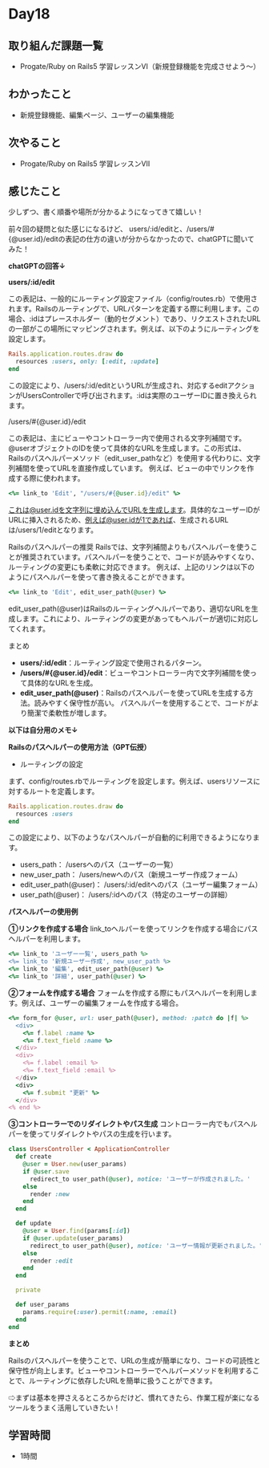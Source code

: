 # Day18
## 取り組んだ課題一覧
- Progate/Ruby on Rails5 学習レッスンⅥ（新規登録機能を完成させよう〜）
## わかったこと
- 新規登録機能、編集ページ、ユーザーの編集機能
## 次やること
- Progate/Ruby on Rails5 学習レッスンⅦ
## 感じたこと

少しずつ、書く順番や場所が分かるようになってきて嬉しい！
 
前々回の疑問と似た感じになるけど、
users/:id/editと、/users/#{@user.id}/editの表記の仕方の違いが分からなかったので、chatGPTに聞いてみた！


**chatGPTの回答↓**

**users/:id/edit**

この表記は、一般的にルーティング設定ファイル（config/routes.rb）で使用されます。Railsのルーティングで、URLパターンを定義する際に利用します。この場合、:idはプレースホルダー（動的セグメント）であり、リクエストされたURLの一部がこの場所にマッピングされます。例えば、以下のようにルーティングを設定します。

``` ruby
Rails.application.routes.draw do
  resources :users, only: [:edit, :update]
end
```

この設定により、/users/:id/editというURLが生成され、対応するeditアクションがUsersControllerで呼び出されます。:idは実際のユーザーIDに置き換えられます。

/users/#{@user.id}/edit

この表記は、主にビューやコントローラー内で使用される文字列補間です。@userオブジェクトのIDを使って具体的なURLを生成します。この形式は、Railsのパスヘルパーメソッド（edit_user_pathなど）を使用する代わりに、文字列補間を使ってURLを直接作成しています。
例えば、ビューの中でリンクを作成する際に使われます。

``` ruby
<%= link_to 'Edit', "/users/#{@user.id}/edit" %>
```

これは@user.idを文字列に埋め込んでURLを生成します。具体的なユーザーIDがURLに挿入されるため、例えば@user.idが1であれば、生成されるURLは/users/1/editとなります。

Railsのパスヘルパーの推奨
Railsでは、文字列補間よりもパスヘルパーを使うことが推奨されています。パスヘルパーを使うことで、コードが読みやすくなり、ルーティングの変更にも柔軟に対応できます。
例えば、上記のリンクは以下のようにパスヘルパーを使って書き換えることができます。

``` ruby
<%= link_to 'Edit', edit_user_path(@user) %>
```

edit_user_path(@user)はRailsのルーティングヘルパーであり、適切なURLを生成します。これにより、ルーティングの変更があってもヘルパーが適切に対応してくれます。

まとめ
* **users/:id/edit**：ルーティング設定で使用されるパターン。
* **/users/#{@user.id}/edit**：ビューやコントローラー内で文字列補間を使って具体的なURLを生成。
* **edit_user_path(@user)**：Railsのパスヘルパーを使ってURLを生成する方法。読みやすく保守性が高い。
パスヘルパーを使用することで、コードがより簡潔で柔軟性が増します。


**以下は自分用のメモ↓**

**Railsのパスヘルパーの使用方法（GPT伝授）**
- ルーティングの設定
 
まず、config/routes.rbでルーティングを設定します。例えば、usersリソースに対するルートを定義します。

``` ruby
Rails.application.routes.draw do
  resources :users
end
```

この設定により、以下のようなパスヘルパーが自動的に利用できるようになります。

* users_path： /usersへのパス（ユーザーの一覧）
* new_user_path： /users/newへのパス（新規ユーザー作成フォーム）
* edit_user_path(@user)： /users/:id/editへのパス（ユーザー編集フォーム）
* user_path(@user)： /users/:idへのパス（特定のユーザーの詳細）

**パスヘルパーの使用例**

**①リンクを作成する場合**
link_toヘルパーを使ってリンクを作成する場合にパスヘルパーを利用します。

``` ruby
<%= link_to 'ユーザー一覧', users_path %>
<%= link_to '新規ユーザー作成', new_user_path %>
<%= link_to '編集', edit_user_path(@user) %>
<%= link_to '詳細', user_path(@user) %>
```
**②フォームを作成する場合**
フォームを作成する際にもパスヘルパーを利用します。例えば、ユーザーの編集フォームを作成する場合。

``` ruby
<%= form_for @user, url: user_path(@user), method: :patch do |f| %>
  <div>
    <%= f.label :name %>
    <%= f.text_field :name %>
  </div>
  <div>
    <%= f.label :email %>
    <%= f.text_field :email %>
  </div>
  <div>
    <%= f.submit "更新" %>
  </div>
<% end %>
```

**③コントローラーでのリダイレクトやパス生成**
コントローラー内でもパスヘルパーを使ってリダイレクトやパスの生成を行います。

``` ruby
class UsersController < ApplicationController
  def create
    @user = User.new(user_params)
    if @user.save
      redirect_to user_path(@user), notice: 'ユーザーが作成されました。'
    else
      render :new
    end
  end

  def update
    @user = User.find(params[:id])
    if @user.update(user_params)
      redirect_to user_path(@user), notice: 'ユーザー情報が更新されました。'
    else
      render :edit
    end
  end

  private

  def user_params
    params.require(:user).permit(:name, :email)
  end
end
```

**まとめ**
 
Railsのパスヘルパーを使うことで、URLの生成が簡単になり、コードの可読性と保守性が向上します。ビューやコントローラーでヘルパーメソッドを利用することで、ルーティングに依存したURLを簡単に扱うことができます。
 
⇨まずは基本を押さえるところからだけど、慣れてきたら、作業工程が楽になるツールをうまく活用していきたい！
## 学習時間
- 1時間
